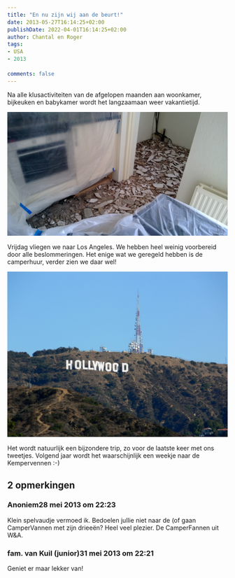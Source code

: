 ```yaml
---
title: "En nu zijn wij aan de beurt!"
date: 2013-05-27T16:14:25+02:00
publishDate: 2022-04-01T16:14:25+02:00
author: Chantal en Roger
tags:
- USA
- 2013

comments: false
---
```


Na alle klusactiviteiten van de afgelopen maanden aan woonkamer, bijkeuken en babykamer wordt het langzaamaan weer vakantietijd.

![Chaos](./images/WP_20130302_002.jpg)

Vrijdag vliegen we naar Los Angeles. We hebben heel weinig voorbereid door alle beslommeringen. Het enige wat we geregeld hebben is de camperhuur, verder zien we daar wel!

![Hollywood](./images/Hollywood_sign_2008.jpg)

Het wordt natuurlijk een bijzondere trip, zo voor de laatste keer met ons tweetjes. Volgend jaar wordt het waarschijnlijk een weekje naar de Kempervennen :-)

## 2 opmerkingen

### Anoniem28 mei 2013 om 22:23

Klein spelvaudje vermoed ik. Bedoelen jullie niet naar de (of gaan CamperVannen met zijn drieeën? Heel veel plezier. De CamperFannen uit W&A.

### fam. van Kuil (junior)31 mei 2013 om 22:21

Geniet er maar lekker van!
